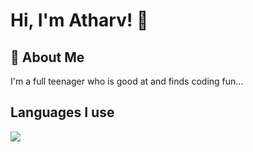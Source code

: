 
# Hi, I'm Atharv! 👋


## 🚀 About Me
I'm a full teenager who is good at and finds coding fun...


## Languages I use

<a href="https://wakatime.com"><img src="https://wakatime.com/share/@9ffdaedd-9b7c-46cf-8bed-64ada6017963/25a804a4-e356-467f-bae6-c0348050aaf7.png" /></a>
